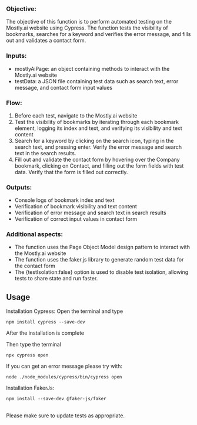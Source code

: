 ### Objective:
The objective of this function is to perform automated testing on the Mostly.ai website using Cypress. The function tests the visibility of bookmarks, searches for a keyword and verifies the error message, and fills out and validates a contact form.

### Inputs:
- mostlyAiPage: an object containing methods to interact with the Mostly.ai website
- testData: a JSON file containing test data such as search text, error message, and contact form input values

### Flow:
1. Before each test, navigate to the Mostly.ai website
2. Test the visibility of bookmarks by iterating through each bookmark element, logging its index and text, and verifying its visibility and text content
3. Search for a keyword by clicking on the search icon, typing in the search text, and pressing enter. Verify the error message and search text in the search results.
4. Fill out and validate the contact form by hovering over the Company bookmark, clicking on Contact, and filling out the form fields with test data. Verify that the form is filled out correctly.

### Outputs:
- Console logs of bookmark index and text
- Verification of bookmark visibility and text content
- Verification of error message and search text in search results
- Verification of correct input values in contact form

### Additional aspects:
- The function uses the Page Object Model design pattern to interact with the Mostly.ai website
- The function uses the faker.js library to generate random test data for the contact form
- The {testIsolation:false} option is used to disable test isolation, allowing tests to share state and run faster.


## Usage

Installation Cypress: Open the terminal and type

```
npm install cypress --save-dev
```

After the installation is complete

Then type the terminal

```
npx cypress open
```

If you can get an error message please try with: 

```
node ./node_modules/cypress/bin/cypress open
```

Installation FakerJs:

```
npm install --save-dev @faker-js/faker
```

## 
Please make sure to update tests as appropriate.

